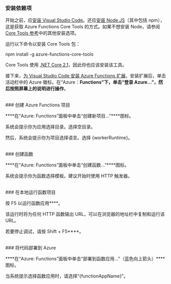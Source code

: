 ### 安装依赖项

开始之前，应<a href="https://go.microsoft.com/fwlink/?linkid=2016593" target="_blank">安装 Visual Studio Code</a>。还应<a href="https://go.microsoft.com/fwlink/?linkid=2016195" target="_blank">安装 Node.JS</a>（其中包括 npm），这是获取 Azure Functions Core Tools 的方式。如果不想安装 Node，请参阅 <a href="https://go.microsoft.com/fwlink/?linkid=2016192" target="_blank">Core Tools 参考</a>中的其他安装选项。

运行以下命令以安装 Core Tools 包：

<MarkdownHighlighter>npm install -g azure-functions-core-tools</MarkdownHighlighter>

Core Tools 使用 <a href="https://go.microsoft.com/fwlink/?linkid=2016373" target="_blank">.NET Core 2.1</a>，因此你也应该安装该工具。

接下来，<a href="https://go.microsoft.com/fwlink/?linkid=2016800" target="_blank">为 Visual Studio Code 安装 Azure Functions 扩展</a>。安装扩展后，单击活动栏中的 Azure 徽标。在“Azure：****Functions”下，单击“登录 Azure...”，然后按照屏幕上的说明进行操作****。

<br/>
### 创建 Azure Functions 项目

****在“Azure: Functions”面板中单击“创建新项目…”****图标。

系统会提示你为应用选择目录。选择空目录。

然后，系统会提示你为项目选择语言。选择 {workerRuntime}。

<br/>
### 创建函数

****在“Azure: Functions”面板中单击“创建函数…”****图标。

系统会提示你为函数选择模板。建议开始时使用 HTTP 触发器。

<br/>
### 在本地运行函数项目

按 F5 以运行函数应用****。

该运行时将为任何 HTTP 函数输出 URL，可以在浏览器的地址栏中复制和运行该 URL。

若要停止调试，请按 Shift + F5****。

<br/>
### 将代码部署到 Azure

****在“Azure: Functions”面板中单击“部署到函数应用…”（蓝色向上箭头）****图标。

当系统提示选择函数应用时，请选择“{functionAppName}”。
